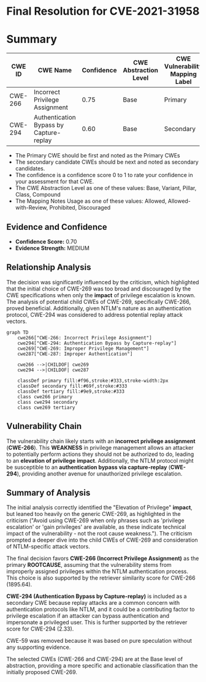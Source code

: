 # Final Resolution for CVE-2021-31958

# Summary
| CWE ID | CWE Name | Confidence | CWE Abstraction Level | CWE Vulnerability Mapping Label | CWE-Vulnerability Mapping Notes |
|---|---|---|---|---|---|
| CWE-266 | Incorrect Privilege Assignment | 0.75 | Base | Primary | ALLOWED |
| CWE-294 | Authentication Bypass by Capture-replay | 0.60 | Base | Secondary | ALLOWED |
  - The Primary CWE should be first and noted as the Primary CWEs
  - The secondary candidate CWEs should be next and noted as secondary candidates.
  - The confidence is a confidence score 0 to 1 to rate your confidence in your assessment for that CWE.
  - The CWE Abstraction Level as one of these values: Base, Variant, Pillar, Class, Compound
  - The Mapping Notes Usage as one of these values: Allowed, Allowed-with-Review, Prohibited, Discouraged

## Evidence and Confidence

*   **Confidence Score:** 0.70
*   **Evidence Strength:** MEDIUM

## Relationship Analysis
The decision was significantly influenced by the criticism, which highlighted that the initial choice of CWE-269 was too broad and discouraged by the CWE specifications when only the **impact** of privilege escalation is known. The analysis of potential child CWEs of CWE-269, specifically CWE-266, proved beneficial. Additionally, given NTLM's nature as an authentication protocol, CWE-294 was considered to address potential replay attack vectors.

```mermaid
graph TD
    cwe266["CWE-266: Incorrect Privilege Assignment"]
    cwe294["CWE-294: Authentication Bypass by Capture-replay"]
    cwe269["CWE-269: Improper Privilege Management"]
    cwe287["CWE-287: Improper Authentication"]

    cwe266 -->|CHILDOF| cwe269
    cwe294 -->|CHILDOF| cwe287

    classDef primary fill:#f96,stroke:#333,stroke-width:2px
    classDef secondary fill:#69f,stroke:#333
    classDef tertiary fill:#9e9,stroke:#333
    class cwe266 primary
    class cwe294 secondary
    class cwe269 tertiary
```

## Vulnerability Chain
The vulnerability chain likely starts with an **incorrect privilege assignment** (**CWE-266**). This **WEAKNESS** in privilege management allows an attacker to potentially perform actions they should not be authorized to do, leading to an **elevation of privilege impact**. Additionally, the NTLM protocol might be susceptible to an **authentication bypass via capture-replay** (**CWE-294**), providing another avenue for unauthorized privilege escalation.

## Summary of Analysis
The initial analysis correctly identified the "Elevation of Privilege" **impact**, but leaned too heavily on the generic CWE-269, as highlighted in the criticism ("Avoid using CWE-269 when only phrases such as 'privilege escalation' or 'gain privileges' are available, as these indicate technical impact of the vulnerability - not the root cause weakness."). The criticism prompted a deeper dive into the child CWEs of CWE-269 and consideration of NTLM-specific attack vectors.

The final decision favors **CWE-266 (Incorrect Privilege Assignment)** as the primary **ROOTCAUSE**, assuming that the vulnerability stems from improperly assigned privileges within the NTLM authentication process. This choice is also supported by the retriever similarity score for CWE-266 (1895.64).

**CWE-294 (Authentication Bypass by Capture-replay)** is included as a secondary CWE because replay attacks are a common concern with authentication protocols like NTLM, and it could be a contributing factor to privilege escalation if an attacker can bypass authentication and impersonate a privileged user. This is further supported by the retriever score for CWE-294 (2.33).

CWE-59 was removed because it was based on pure speculation without any supporting evidence.

The selected CWEs (CWE-266 and CWE-294) are at the Base level of abstraction, providing a more specific and actionable classification than the initially proposed CWE-269.